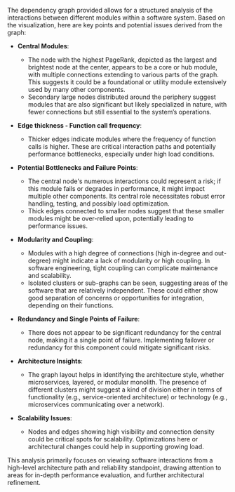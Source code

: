 The dependency graph provided allows for a structured analysis of the interactions between different modules within a software system. Based on the visualization, here are key points and potential issues derived from the graph:

- **Central Modules**: 
  - The node with the highest PageRank, depicted as the largest and brightest node at the center, appears to be a core or hub module, with multiple connections extending to various parts of the graph. This suggests it could be a foundational or utility module extensively used by many other components.
  - Secondary large nodes distributed around the periphery suggest modules that are also significant but likely specialized in nature, with fewer connections but still essential to the system’s operations.

- **Edge thickness - Function call frequency**:
  - Thicker edges indicate modules where the frequency of function calls is higher. These are critical interaction paths and potentially performance bottlenecks, especially under high load conditions.

- **Potential Bottlenecks and Failure Points**:
  - The central node's numerous interactions could represent a risk; if this module fails or degrades in performance, it might impact multiple other components. Its central role necessitates robust error handling, testing, and possibly load optimization.
  - Thick edges connected to smaller nodes suggest that these smaller modules might be over-relied upon, potentially leading to performance issues.

- **Modularity and Coupling**:
  - Modules with a high degree of connections (high in-degree and out-degree) might indicate a lack of modularity or high coupling. In software engineering, tight coupling can complicate maintenance and scalability.
  - Isolated clusters or sub-graphs can be seen, suggesting areas of the software that are relatively independent. These could either show good separation of concerns or opportunities for integration, depending on their functions.

- **Redundancy and Single Points of Failure**:
  - There does not appear to be significant redundancy for the central node, making it a single point of failure. Implementing failover or redundancy for this component could mitigate significant risks.

- **Architecture Insights**:
  - The graph layout helps in identifying the architecture style, whether microservices, layered, or modular monolith. The presence of different clusters might suggest a kind of division either in terms of functionality (e.g., service-oriented architecture) or technology (e.g., microservices communicating over a network).

- **Scalability Issues**:
  - Nodes and edges showing high visibility and connection density could be critical spots for scalability. Optimizations here or architectural changes could help in supporting growing load.

This analysis primarily focuses on viewing software interactions from a high-level architecture path and reliability standpoint, drawing attention to areas for in-depth performance evaluation, and further architectural refinement.